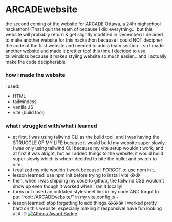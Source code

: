 # ARCADEwebsite
the second coming of the website for ARCADE Ottawa, a 24hr highschool hackathon! (That I quit the team of because I did everything... but this website will probably return & get slightly modified in December)
I decided to make another website for this hackathon because I could NOT decipher the code of the first website and needed to add a team section... so I made another website and made it prettier too! this time I decided to use tailwindcss because it makes styling website so much easier... and I actually make the code decipherable
### how i made the website
i used:
- HTML
- tailwindcss
- vanilla JS
- vite (build tool)
### what i struggled with/what i learned
- at first, i was using tailwind CLI as the build tool, and i was having the STRUGGLE OF MY LIFE because it would build my website super slowly. i was only using tailwind CLI because my vite setup wouldn't work, and at first it was alright, but as I added things to the website, it would build super slowly which is when i decided to bite the bullet and switch to vite.
- i realized my vite wouldn't work because I FORGOT to use npm init...
- lesson learned! use npm init before trying to install vite 😭😭
- then, when i was shipping my code to github, the tailwind CSS wouldn't show up even though it worked when i ran it locally!
- turns out i used an outdated stylesheet link in my code AND forgot to put "root: /ARCADEwebsite/" in my vite.config.js 💀
- lesson learned! stop forgetting to add things 😭😭😭
I worked pretty hard on this website, especially making it responsive! have fun looking at it :D
[![Athena Award Badge](https://img.shields.io/endpoint?url=https%3A%2F%2Faward.athena.hackclub.com%2Fapi%2Fbadge)](https://award.athena.hackclub.com?utm_source=readme)
